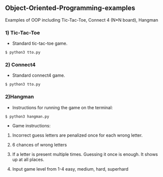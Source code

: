 ## Object-Oriented-Programming-examples ##
Examples of OOP including Tic-Tac-Toe, Connect 4 (N*N board), Hangman 

### 1) Tic-Tac-Toe ###

* Standard tic-tac-toe game.

```
$ python3 tto.py
```
### 2) Connect4 ###

* Standard connect4 game.

```
$ python3 tto.py
```

### 2)Hangman ###

* Instructions for running the game on the terminal: 

```
$ python3 hangman.py
```

* Game instructions:
1. Incorrect guess letters are penalized once for each wrong letter.

2. 6 chances of wrong letters


3. If a letter is present multiple times. Guessing it once is enough. It shows up at all places.

4. Input game level from 1-4 easy, medium, hard, superhard

